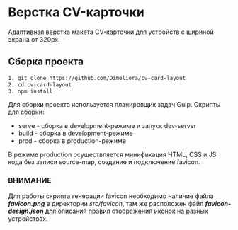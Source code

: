 # Верстка CV-карточки

Адаптивная верстка макета CV-карточки для устройств с шириной экрана от 320px.

## Сборка проекта

```bash
1. git clone https://github.com/Dimeliora/cv-card-layout
2. cd cv-card-layout
3. npm install
```

Для сборки проекта используется планировщик задач Gulp.
Скрипты для сборки:

-   serve - сборка в development-режиме и запуск dev-server
-   build - сборка в development-режиме
-   prod - сборка в production-режиме

В режиме production осуществляется минификация HTML, CSS и JS кода без записи source-map, создание и подключение favicon.

### ВНИМАНИЕ

Для работы скрипта генерации favicon необходимо наличие файла **_favicon.png_** в директории _src/favicon_, там же расположен файл **_favicon-design.json_** для описания правил отображения иконок на разных устройствах.
